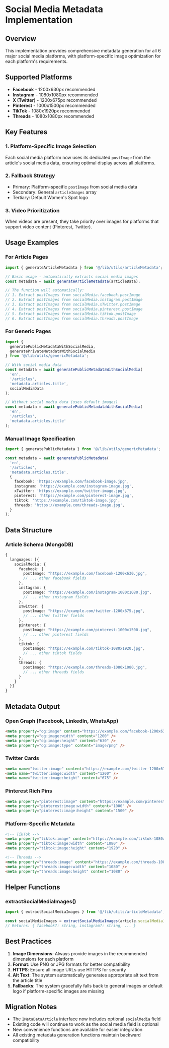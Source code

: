 # Social Media Metadata Implementation

## Overview

This implementation provides comprehensive metadata generation for all 6 major social media platforms, with platform-specific image optimization for each platform's requirements.

## Supported Platforms

- **Facebook** - 1200x630px recommended
- **Instagram** - 1080x1080px recommended  
- **X (Twitter)** - 1200x675px recommended
- **Pinterest** - 1000x1500px recommended
- **TikTok** - 1080x1920px recommended
- **Threads** - 1080x1080px recommended

## Key Features

### 1. Platform-Specific Image Selection
Each social media platform now uses its dedicated `postImage` from the article's social media data, ensuring optimal display across all platforms.

### 2. Fallback Strategy
- Primary: Platform-specific `postImage` from social media data
- Secondary: General `articleImages` array
- Tertiary: Default Women's Spot logo

### 3. Video Prioritization
When videos are present, they take priority over images for platforms that support video content (Pinterest, Twitter).

## Usage Examples

### For Article Pages

```typescript
import { generateArticleMetadata } from '@/lib/utils/articleMetadata';

// Basic usage - automatically extracts social media images
const metadata = await generateArticleMetadata(articleData);

// The function will automatically:
// 1. Extract postImages from socialMedia.facebook.postImage
// 2. Extract postImages from socialMedia.instagram.postImage
// 3. Extract postImages from socialMedia.xTwitter.postImage
// 4. Extract postImages from socialMedia.pinterest.postImage
// 5. Extract postImages from socialMedia.tiktok.postImage
// 6. Extract postImages from socialMedia.threads.postImage
```

### For Generic Pages

```typescript
import { 
  generatePublicMetadataWithSocialMedia,
  generatePrivateMetadataWithSocialMedia 
} from '@/lib/utils/genericMetadata';

// With social media data
const metadata = await generatePublicMetadataWithSocialMedia(
  'en',
  '/articles',
  'metadata.articles.title',
  socialMediaData
);

// Without social media data (uses default images)
const metadata = await generatePublicMetadataWithSocialMedia(
  'en',
  '/articles',
  'metadata.articles.title'
);
```

### Manual Image Specification

```typescript
import { generatePublicMetadata } from '@/lib/utils/genericMetadata';

const metadata = await generatePublicMetadata(
  'en',
  '/articles',
  'metadata.articles.title',
  {
    facebook: 'https://example.com/facebook-image.jpg',
    instagram: 'https://example.com/instagram-image.jpg',
    xTwitter: 'https://example.com/twitter-image.jpg',
    pinterest: 'https://example.com/pinterest-image.jpg',
    tiktok: 'https://example.com/tiktok-image.jpg',
    threads: 'https://example.com/threads-image.jpg',
  }
);
```

## Data Structure

### Article Schema (MongoDB)
```typescript
{
  languages: [{
    socialMedia: {
      facebook: {
        postImage: "https://example.com/facebook-1200x630.jpg",
        // ... other facebook fields
      },
      instagram: {
        postImage: "https://example.com/instagram-1080x1080.jpg",
        // ... other instagram fields
      },
      xTwitter: {
        postImage: "https://example.com/twitter-1200x675.jpg",
        // ... other twitter fields
      },
      pinterest: {
        postImage: "https://example.com/pinterest-1000x1500.jpg",
        // ... other pinterest fields
      },
      tiktok: {
        postImage: "https://example.com/tiktok-1080x1920.jpg",
        // ... other tiktok fields
      },
      threads: {
        postImage: "https://example.com/threads-1080x1080.jpg",
        // ... other threads fields
      }
    }
  }]
}
```

## Metadata Output

### Open Graph (Facebook, LinkedIn, WhatsApp)
```html
<meta property="og:image" content="https://example.com/facebook-1200x630.jpg" />
<meta property="og:image:width" content="1200" />
<meta property="og:image:height" content="630" />
<meta property="og:image:type" content="image/png" />
```

### Twitter Cards
```html
<meta name="twitter:image" content="https://example.com/twitter-1200x675.jpg" />
<meta name="twitter:image:width" content="1200" />
<meta name="twitter:image:height" content="675" />
```

### Pinterest Rich Pins
```html
<meta property="pinterest:image" content="https://example.com/pinterest-1000x1500.jpg" />
<meta property="pinterest:image:width" content="1000" />
<meta property="pinterest:image:height" content="1500" />
```

### Platform-Specific Metadata
```html
<!-- TikTok -->
<meta property="tiktok:image" content="https://example.com/tiktok-1080x1920.jpg" />
<meta property="tiktok:image:width" content="1080" />
<meta property="tiktok:image:height" content="1920" />

<!-- Threads -->
<meta property="threads:image" content="https://example.com/threads-1080x1080.jpg" />
<meta property="threads:image:width" content="1080" />
<meta property="threads:image:height" content="1080" />
```

## Helper Functions

### extractSocialMediaImages()
```typescript
import { extractSocialMediaImages } from '@/lib/utils/articleMetadata';

const socialMediaImages = extractSocialMediaImages(article.socialMedia);
// Returns: { facebook?: string, instagram?: string, ... }
```

## Best Practices

1. **Image Dimensions**: Always provide images in the recommended dimensions for each platform
2. **Format**: Use PNG or JPG formats for better compatibility
3. **HTTPS**: Ensure all image URLs use HTTPS for security
4. **Alt Text**: The system automatically generates appropriate alt text from the article title
5. **Fallbacks**: The system gracefully falls back to general images or default logo if platform-specific images are missing

## Migration Notes

- The `IMetaDataArticle` interface now includes optional `socialMedia` field
- Existing code will continue to work as the social media field is optional
- New convenience functions are available for easier integration
- All existing metadata generation functions maintain backward compatibility
